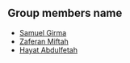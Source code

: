 ## Group members name


- [Samuel Girma](https://github.com/girmasamuel/Blockchain_based_voting_system)
- [Zaferan Miftah](https://github.com/Zaf-Mif/Blockchain_based_voting_system)
- [Hayat Abdulfetah](https://github.com/HayatAbdulfetah/Blockchain_based_voting_system)
